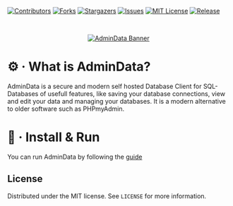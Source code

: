 [![Contributors][contributors-shield]][contributors-url]
[![Forks][forks-shield]][forks-url]
[![Stargazers][stars-shield]][stars-url]
[![Issues][issues-shield]][issues-url]
[![MIT License][license-shield]][license-url]
[![Release][release-shield]][release-url]

<br />
<p align="center">
  <a href="https://github.com/crocofied/AdminData">
    <picture>
        <source media="(prefers-color-scheme: dark)" srcset="https://i.imgur.com/4t6hVq1.png">
        <img alt="AdminData Banner" src="https://i.imgur.com/4t6hVq1.png">
    </picture>
  </a>
</p>

# ⚙️ · What is AdminData?

AdminData is a secure and modern self hosted Database Client for SQL-Databases of usefull features, like saving your database connections, view and edit your data and managing your databases. It is a modern alternative to older software such as PHPmyAdmin.

# 🚀 · Install & Run
You can run AdminData by following the [guide](https://www.admindata.xyz/install.html)

## License

Distributed under the MIT license. See `LICENSE` for more information.


[contributors-shield]: https://img.shields.io/github/contributors/crocofied/AdminData.svg?style=for-the-badge

[contributors-url]: https://github.com/crocofied/AdminData/graphs/contributors

[forks-shield]: https://img.shields.io/github/forks/crocofied/AdminData.svg?style=for-the-badge

[forks-url]: https://github.com/crocofied/AdminData/network/members

[stars-shield]: https://img.shields.io/github/stars/crocofied/AdminData.svg?style=for-the-badge

[stars-url]: https://github.com/crocofied/AdminData/stargazers

[issues-shield]: https://img.shields.io/github/issues/crocofied/AdminData.svg?style=for-the-badge

[issues-url]: https://github.com/crocofied/AdminData/issues

[license-shield]: https://img.shields.io/github/license/crocofied/AdminData.svg?style=for-the-badge

[license-url]: https://github.com/crocofied/AdminData/blob/master/LICENSE

[release-shield]: https://img.shields.io/github/v/release/crocofied/AdminData.svg?style=for-the-badge

[release-url]: https://github.com/crocofied/AdminData/releases/latest